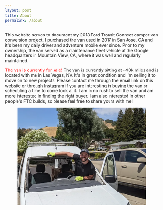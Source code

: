 ```yaml
---
layout: post
title: About
permalink: /about
---
```


This website serves to document my 2013 Ford Transit Connect camper van conversion project. I purchased the van used in 2017 in San Jose, CA and it's been my daily driver and adventure mobile ever since. Prior to my ownership, the van served as a maintenance fleet vehicle at the Google headquarters in Mountain View, CA, where it was well and regularly maintained. 

<span style="color:red;">The van is currently for sale!</span> The van is currently sitting at ~93k miles and is located with me in Las Vegas, NV. It's in great condition and I'm selling it to move on to new projects. Please contact me through the email link on this website or through Instagram if you are interesting in buying the van or scheduling a time to come look at it. I am in no rush to sell the van and am more interested in finding the right buyer. I am also interested in other people's FTC builds, so please feel free to share yours with me!

<figure>
  <img src="../assets/img/about/PXL_20210728_185815915.MP.webp" >
</figure>
